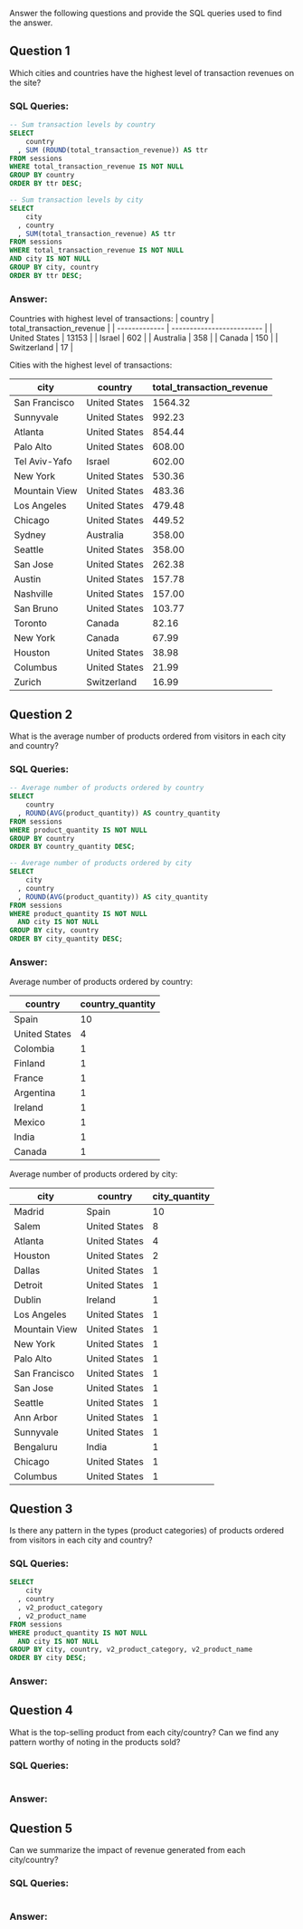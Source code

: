 Answer the following questions and provide the SQL queries used to find the answer.

## Question 1 
Which cities and countries have the highest level of transaction revenues on the site?

### SQL Queries:

```sql
-- Sum transaction levels by country
SELECT
    country
  , SUM (ROUND(total_transaction_revenue)) AS ttr
FROM sessions
WHERE total_transaction_revenue IS NOT NULL
GROUP BY country
ORDER BY ttr DESC;
```

```sql
-- Sum transaction levels by city
SELECT
    city
  , country
  , SUM(total_transaction_revenue) AS ttr
FROM sessions
WHERE total_transaction_revenue IS NOT NULL
AND city IS NOT NULL
GROUP BY city, country
ORDER BY ttr DESC;
```
### Answer:

Countries with highest level of transactions:
| country       | total_transaction_revenue |
| ------------- | ------------------------- |
| United States | 13153                     |
| Israel        | 602                       |
| Australia     | 358                       |
| Canada        | 150                       |
| Switzerland   | 17                        |

Cities with the highest level of transactions:

| city          | country       | total_transaction_revenue |
| ------------- | ------------- | ------------------------- |
| San Francisco | United States | 1564.32                   |
| Sunnyvale     | United States | 992.23                    |
| Atlanta       | United States | 854.44                    |
| Palo Alto     | United States | 608.00                    |
| Tel Aviv-Yafo | Israel        | 602.00                    |
| New York      | United States | 530.36                    |
| Mountain View | United States | 483.36                    |
| Los Angeles   | United States | 479.48                    |
| Chicago       | United States | 449.52                    |
| Sydney        | Australia     | 358.00                    |
| Seattle       | United States | 358.00                    |
| San Jose      | United States | 262.38                    |
| Austin        | United States | 157.78                    |
| Nashville     | United States | 157.00                    |
| San Bruno     | United States | 103.77                    |
| Toronto       | Canada        | 82.16                     |
| New York      | Canada        | 67.99                     |
| Houston       | United States | 38.98                     |
| Columbus      | United States | 21.99                     |
| Zurich        | Switzerland   | 16.99                     |
## Question 2
What is the average number of products ordered from visitors in each city and country?

### SQL Queries:

```sql
-- Average number of products ordered by country
SELECT
    country
  , ROUND(AVG(product_quantity)) AS country_quantity
FROM sessions
WHERE product_quantity IS NOT NULL
GROUP BY country
ORDER BY country_quantity DESC;
```

```sql
-- Average number of products ordered by city
SELECT
    city
  , country
  , ROUND(AVG(product_quantity)) AS city_quantity
FROM sessions
WHERE product_quantity IS NOT NULL
  AND city IS NOT NULL
GROUP BY city, country
ORDER BY city_quantity DESC;
```
### Answer:

Average number of products ordered by country:

| country       | country_quantity |
| ------------- | ---------------- |
| Spain         | 10               |
| United States | 4                |
| Colombia      | 1                |
| Finland       | 1                |
| France        | 1                |
| Argentina     | 1                |
| Ireland       | 1                |
| Mexico        | 1                |
| India         | 1                |
| Canada        | 1                |

Average number of products ordered by city:

| city          | country       | city_quantity |
| ------------- | ------------- | ------------- |
| Madrid        | Spain         | 10            |
| Salem         | United States | 8             |
| Atlanta       | United States | 4             |
| Houston       | United States | 2             |
| Dallas        | United States | 1             |
| Detroit       | United States | 1             |
| Dublin        | Ireland       | 1             |
| Los Angeles   | United States | 1             |
| Mountain View | United States | 1             |
| New York      | United States | 1             |
| Palo Alto     | United States | 1             |
| San Francisco | United States | 1             |
| San Jose      | United States | 1             |
| Seattle       | United States | 1             |
| Ann Arbor     | United States | 1             |
| Sunnyvale     | United States | 1             |
| Bengaluru     | India         | 1             |
| Chicago       | United States | 1             |
| Columbus      | United States | 1             |

## Question 3

Is there any pattern in the types (product categories) of products ordered from visitors in each city and country?
### SQL Queries:

```sql
SELECT
    city
  , country
  , v2_product_category
  , v2_product_name
FROM sessions
WHERE product_quantity IS NOT NULL
  AND city IS NOT NULL
GROUP BY city, country, v2_product_category, v2_product_name
ORDER BY city DESC;
```

### Answer:

## Question 4 

What is the top-selling product from each city/country? Can we find any pattern worthy of noting in the products sold?
### SQL Queries:

```sql
```

### Answer:

## Question 5 

Can we summarize the impact of revenue generated from each city/country?
### SQL Queries:

```sql
```
### Answer: